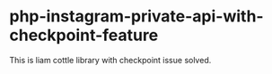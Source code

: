 # php-instagram-private-api-with-checkpoint-feature
This is liam cottle library with checkpoint issue solved.
